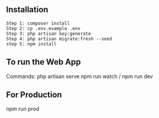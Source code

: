 ## Installation
```
Step 1: composer install 
Step 2: cp .env.example .env
Step 3: php artisan key:generate
Step 4: php artisan migrate:fresh --seed
step 5: npm install
```

## To run the Web App

Commands:
php artisan serve
npm run watch / npm run dev

## For Production

npm run prod
